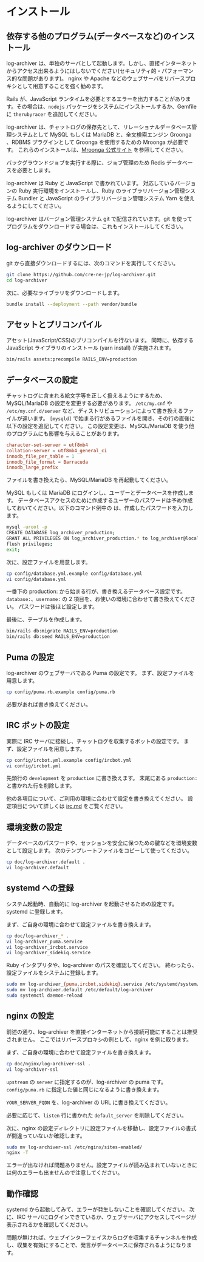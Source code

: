 # インストール

## 依存する他のプログラム(データベースなど)のインストール

log-archiver は、単独のサーバとして起動します。しかし、直接インターネットからアクセス出来るようにはしないでください(セキュリティ的・パフォーマンス的な問題があります)。
nginx や Apache などのウェブサーバをリバースプロキシとして用意することを強く勧めます。

Rails が、JavaScript ランタイムを必要とするエラーを出力することがあります。その場合は、`nodejs` パッケージをシステムにインストールするか、Gemfile に `therubyracer` を追加してください。

log-archiver は、チャットログの保存先として、リレーショナルデータベース管理システムとして MySQL もしくは MariaDB と、全文検索エンジン Groonga 、RDBMS プラグインとして Groonga を使用するための Mroonga が必要です。
これらのインストールは、[Mroonga 公式サイト](http://mroonga.org/ja/docs/install.html) を参照してください。

バックグラウンドジョブを実行する際に、ジョブ管理のため Redis データベースを必要とします。

log-archiver は Ruby と JavaScript で書かれています。
対応しているバージョンの Ruby 実行環境をインストールし、Ruby のライブラリバージョン管理システム Bundler と JavaScript のライブラリバージョン管理システム Yarn を使えるようにしてください。

log-archiver はバージョン管理システム git で配信されています。git を使ってプログラムをダウンロードする場合は、これもインストールしてください。

## log-archiver のダウンロード

git から直接ダウンロードするには、次のコマンドを実行してください。

```bash
git clone https://github.com/cre-ne-jp/log-archiver.git
cd log-archiver
```

次に、必要なライブラリをダウンロードします。

```bash
bundle install --deployment --path vendor/bundle
```

## アセットとプリコンパイル

アセット(JavaScript/CSS)のプリコンパイルを行ないます。
同時に、依存する JavaScript ライブラリのインストール (yarn install) が実施されます。

```bash
bin/rails assets:precompile RAILS_ENV=production
```

## データベースの設定

チャットログに含まれる絵文字等を正しく扱えるようにするため、MySQL/MariaDB の設定を変更する必要があります。
`/etc/my.cnf` や `/etc/my.cnf.d/server` など、ディストリビューションによって書き換えるファイルが違います。
`[mysqld]` で始まる行があるファイルを開き、その行の直後に以下の設定を追記してください。
この設定変更は、MySQL/MariaDB を使う他のプログラムにも影響を与えることがあります。

```conf
character-set-server = utf8mb4
collation-server = utf8mb4_general_ci
innodb_file_per_table = 1
innodb_file_format = Barracuda
innodb_large_prefix
```

ファイルを書き換えたら、MySQL/MariaDB を再起動してください。

MySQL もしくは MariaDB にログインし、ユーザーとデータベースを作成します。
データベースアクセスのために作成するユーザーのパスワードは予め作成しておいてください。以下のコマンド例中の <password> は、作成したパスワードを入力します。

```bash
mysql -uroot -p
CREATE DATABASE log_archiver_production;
GRANT ALL PRIVILEGES ON log_archiver_production.* to log_archiver@localhost by '<password>';
flush privileges;
exit;
```

次に、設定ファイルを用意します。

```bash
cp config/database.yml.example config/database.yml
vi config/database.yml
```

一番下の production: から始まる行が、書き換えるデータベース設定です。
`database:`、`username:` の 2 項目を、お使いの環境に合わせて書き換えてください。
パスワードは後ほど設定します。

最後に、テーブルを作成します。

```bash
bin/rails db:migrate RAILS_ENV=production
bin/rails db:seed RAILS_ENV=production
```

## Puma の設定

log-archiver のウェブサーバである Puma の設定です。
まず、設定ファイルを用意します。

```bash
cp config/puma.rb.example config/puma.rb
```

必要があれば書き換えてください。

## IRC ボットの設定

実際に IRC サーバに接続し、チャットログを収集するボットの設定です。
まず、設定ファイルを用意します。

```bash
cp config/ircbot.yml.example config/ircbot.yml
vi config/ircbot.yml
```
先頭行の `development` を `production` に書き換えます。
末尾にある `production:` と書かれた行を削除します。

他の各項目について、ご利用の環境に合わせて設定を書き換えてください。
設定項目について詳しくは [irc.md](./irc.md) をご覧ください。

## 環境変数の設定

データベースのパスワードや、セッションを安全に保つための鍵などを環境変数として設定します。
次のテンプレートファイルをコピーして使ってください。

```bash
cp doc/log-archiver.default .
vi log-archiver.default
```

## systemd への登録

システム起動時、自動的に log-archiver を起動させるための設定です。
systemd に登録します。

まず、ご自身の環境に合わせて設定ファイルを書き換えます。

```bash
cp doc/log-archiver_* .
vi log-archiver_puma.service
vi log-archiver_ircbot.service
vi log-archiver_sidekiq.service
```

Ruby インタプリタや、log-archiver のパスを確認してください。
終わったら、設定ファイルをシステムに登録します。

```bash
sudo mv log-archiver_{puma,ircbot,sidekiq}.service /etc/systemd/system/
sudo mv log-archiver.default /etc/default/log-archiver
sudo systemctl daemon-reload
```

## nginx の設定

前述の通り、log-archiver を直接インターネットから接続可能にすることは推奨されません。
ここではリバースプロキシの例として、nginx を例に取ります。

まず、ご自身の環境に合わせて設定ファイルを書き換えます。

```bash
cp doc/nginx/log-archiver-ssl .
vi log-archiver-ssl
```

`upstream` の `server` に指定するのが、log-archiver の puma です。
`config/puma.rb` に指定した値と同じになるように書き換えます。

`YOUR_SERVER_FQDN` を、log-archiver の URL に書き換えてください。

必要に応じて、`listen` 行に書かれた `default_server` を削除してください。

次に、nginx の設定ディレクトリに設定ファイルを移動し、設定ファイルの書式が間違っていないか確認します。

```bash
sudo mv log-archiver-ssl /etc/nginx/sites-enabled/
nginx -T
```

エラーが出なければ問題ありません。設定ファイルが読み込まれていないときには何のエラーも出ませんので注意してください。

## 動作確認

systemd から起動してみて、エラーが発生しないことを確認してください。
次に、IRC サーバにログインできているか、ウェブサーバにアクセスしてページが表示されるかを確認してください。

問題が無ければ、ウェブインターフェイスからログを収集するチャンネルを作成し、収集を有効にすることで、発言がデータベースに保存されるようになります。
